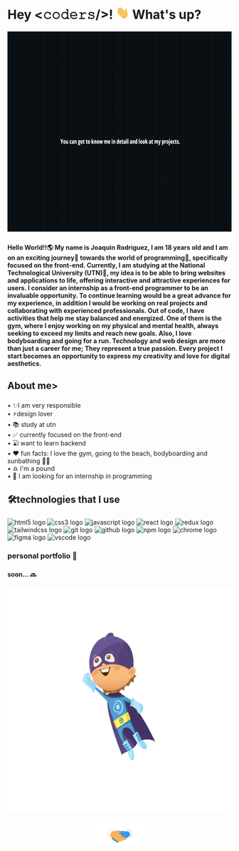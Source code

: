 ####

<h1 align="left">Hey <𝚌𝚘𝚍𝚎𝚛𝚜/>! <img src="https://github.com/ABSphreak/ABSphreak/blob/master/gifs/Hi.gif" width="30"> What's up?</h1>

####

<div align="center">
  <img height="450" src="https://github.com/JoaquinRodriguez04/JoaquinRodriguez04/blob/main/present.gif" />
</div>

###

<h4 align="left">Hello World!!🌎 My name is Joaquin Rodriguez, I am 18 years old and I am on an exciting journey🚀 towards the world of programming👾, specifically focused on the front-end. Currently, I am studying at the National Technological University (UTN)📖, my idea is to be able to bring websites and applications to life, offering interactive and attractive experiences for users. I consider an internship as a front-end programmer to be an invaluable opportunity. To continue learning would be a great advance for my experience, in addition I would be working on real projects and collaborating with experienced professionals. Out of code, I have activities that help me stay balanced and energized. One of them is the gym, where I enjoy working on my physical and mental health, always seeking to exceed my limits and reach new goals. Also, I love bodyboarding and going for a run. Technology and web design are more than just a career for me; They represent a true passion. Every project I start becomes an opportunity to express my creativity and love for digital aesthetics.</h4>

###

<h2 align="left">About me></h2>

###

<p align="left">• ✨I am very responsible<br>• ⚡design lover<br>• 📚 study at utn<br>• ✅ currently focused on the front-end<br>• ⌛i want to learn backend<br>•  ❤️ fun facts: I love the gym, going to the beach, bodyboarding and sunbathing 💪🏼 <br>•  ♎ I'm a pound<br>• 🤔 I am looking for an internship in programming</p>

###

<h2 align="left">🛠️technologies that I use</h2>

###

 <div align="left">
  <img src="https://img.shields.io/badge/HTML5-E34F26?logo=html5&logoColor=white&style=for-the-badge" height="25" alt="html5 logo"  />
  <img src="https://img.shields.io/badge/CSS3-1572B6?logo=css3&logoColor=white&style=for-the-badge" height="25" alt="css3 logo"  />
  <img src="https://img.shields.io/badge/JavaScript-F7DF1E?logo=javascript&logoColor=black&style=for-the-badge" height="25" alt="javascript logo"  />
  <img src="https://img.shields.io/badge/React-61DAFB?logo=react&logoColor=black&style=for-the-badge" height="25" alt="react logo"  />
  <img src="https://img.shields.io/badge/Redux-764ABC?logo=redux&logoColor=white&style=for-the-badge" height="25" alt="redux logo"  />
  <img src="https://img.shields.io/badge/Tailwind CSS-06B6D4?logo=tailwindcss&logoColor=black&style=for-the-badge" height="25" alt="tailwindcss logo"  />
  <img src="https://img.shields.io/badge/Git-F05032?logo=git&logoColor=white&style=for-the-badge" height="25" alt="git logo"  />
  <img src="https://img.shields.io/badge/GitHub-181717?logo=github&logoColor=white&style=for-the-badge" height="25" alt="github logo"  />
  <img src="https://img.shields.io/badge/npm-CB3837?logo=npm&logoColor=white&style=for-the-badge" height="25" alt="npm logo"  />
  <img src="https://img.shields.io/badge/Google Chrome-4285F4?logo=googlechrome&logoColor=white&style=for-the-badge" height="25" alt="chrome logo"  />
  <img src="https://img.shields.io/badge/Figma-F24E1E?logo=figma&logoColor=white&style=for-the-badge" height="25" alt="figma logo"  />
  <img src="https://img.shields.io/badge/Visual Studio Code-007ACC?logo=visualstudiocode&logoColor=white&style=for-the-badge" height="25" alt="vscode logo"  />
</div>

###

<h3 align="left">personal portfolio 👀</h3>

###

<h4 align="left">soon... 🔜</h4>

###

<div align="left">
  <img height="500" src="https://github.com/SatYu26/SatYu26/raw/master/Assets/super-kid.gif"  />
</div>

###

<div align="center">
  <img height="50" src="https://github.com/SatYu26/SatYu26/raw/master/Assets/Handshake.gif"  />
</div>

###

